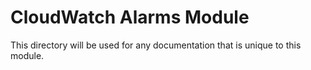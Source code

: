 # CloudWatch Alarms Module

This directory will be used for any documentation that is unique to this module.
